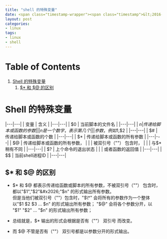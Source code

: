 ```yaml
---
title: "shell 的特殊变量"
date: <span class="timestamp-wrapper"><span class="timestamp">&lt;2016-06-07 Tue 20:00&gt;</span></span>
layout: post
categories: 
- linux
tags: 
- linux 
- shell
---
```


# Table of Contents

1.  [Shell 的特殊变量](#orga7c9a5e)
    1.  [$\* 和 $@ 的区别](#org550dde9)


<a id="orga7c9a5e"></a>

# Shell 的特殊变量

|---|---|
| 变量 | 含义 |
|---|---|
| $0 | 当前脚本的文件名 |
|---|---|
| $n | 传递给脚本或函数的参数 |
| | n是一个数字，表示第几个 |
| | 参数，例如$1,$2 |
|---|---|
| $# | 传递给脚本或函数的个数 |
|---|---|
| $\* | 传递给脚本或函数的所有参数 |
|---|---|
| $@ | 传递给脚本或函数的所有参数， |
| | 被双引号（""） 包含时， |
| | 与$\* 稍有不同 |
|---|---|
| $? | 上个命令的退出状态 |
| | 或者函数的返回值 |
|---|---|
| $$ | 当前shell进程ID |
|---|---|


<a id="org550dde9"></a>

## $\* 和 $@ 的区别

-   $\* 和 $@ 都表示传递给函数或脚本的所有参数，不被双引号（""）  包含时，  
    都以"$1","$2"&#x2026;"$n" 的形式输出所有参数。  
    但是当他们被双引号（""）包含时，"$\*" 会将所有的参数作为一个整体  
    以"$1 $2 $3 &#x2026; $n" 的形式输出所有参数；  
    "$@" 会将各个参数分开，以 "$1" "$2" &#x2026; "$n" 的形式输出所有参数；

-   总结就是，$\* 输出的形式会根据是否有（""） 双引号 而改变。
-   而 $@ 不管是否有（""）  双引号都是以参数分开的形式输出。
